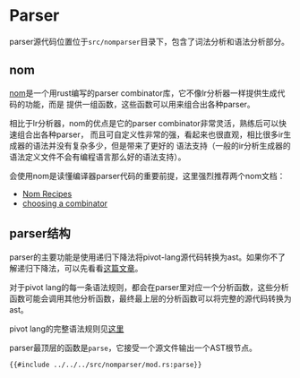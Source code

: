 # Parser

parser源代码位置位于`src/nomparser`目录下，包含了词法分析和语法分析部分。  


## nom

[nom](https://github.com/Geal/nom)是一个用rust编写的parser combinator库，它不像lr分析器一样提供生成代码的功能，而是
提供一组函数，这些函数可以用来组合出各种parser。  

相比于lr分析器，nom的优点是它的parser combinator非常灵活，熟练后可以快速组合出各种parser，
而且可自定义性非常的强，看起来也很直观，相比很多ir生成器的语法并没有复杂多少，但是带来了更好的
语法支持（一般的ir分析生成器的语法定义文件不会有编程语言那么好的语法支持）。  

会使用nom是读懂编译器parser代码的重要前提，这里强烈推荐两个nom文档：  

- [Nom Recipes](https://github.com/Geal/nom/blob/main/doc/nom_recipes.md)
- [choosing a combinator](https://github.com/Geal/nom/blob/main/doc/choosing_a_combinator.md)

## parser结构

parser的主要功能是使用递归下降法将pivot-lang源代码转换为ast。如果你不了解递归下降法，可以先看看[这篇文章](https://ruslanspivak.com/lsbasi-part1/)。  

对于pivot lang的每一条语法规则，都会在parser里对应一个分析函数，这些分析函数可能会调用其他分析函数，最终最上层的分析函数可以将完整的源代码转换为ast。  

pivot lang的完整语法规则见[这里](../../../#grammar)  

parser最顶层的函数是`parse`，它接受一个源文件输出一个AST根节点。

```rust,no_run,noplayground
{{#include ../../../src/nomparser/mod.rs:parse}}
```

